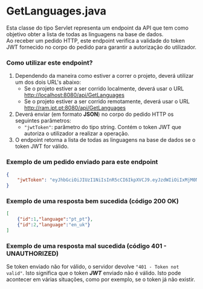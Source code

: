 # GetLanguages.java
Esta classe do tipo Servlet representa um endpoint da API que tem como objetivo obter a lista de todas as linguagens na base de dados.
<br>
Ao receber um pedido HTTP, este endpoint verifica a validade do token JWT fornecido no corpo do pedido para garantir a autorização do utilizador.

### Como utilizar este endpoint?
1. Dependendo da maneira como estiver a correr o projeto, deverá utilizar um dos dois URL's abaixo:
    - Se o projeto estiver a ser corrido localmente, deverá usar o URL <http://localhost:8080/api/GetLanguages>
    - Se o projeto estiver a ser corrido remotamente, deverá usar o URL <http://ram.ipt.pt:8080/api/GetLanguages>
2. Deverá enviar (em formato **JSON**) no corpo do pedido HTTP os seguintes parâmetros:
    - `"jwtToken"`: parâmetro do tipo string. Contém o token JWT que autoriza o utilizador a realizar a operação.
3. O endpoint retorna a lista de todas as linguagens na base de dados se o token JWT for válido.

### Exemplo de um pedido enviado para este endpoint
```json
{
    "jwtToken": "eyJhbGciOiJIUzI1NiIsInR5cCI6IkpXVCJ9.eyJzdWIiOiIxMjM0NTY3ODkwIiwibmFtZSI6IkpvaG4gRG9lIiwiaWF0IjoxNTE2MjM5MDIyfQ.SflKxwRJSMeKKF2QT4fwpMeJf36POk6yJV_adQssw5c..."
}
```

### Exemplo de uma resposta bem sucedida (código 200 OK)
```json
[
    {"id":1,"language":"pt_pt"},
    {"id":2,"language":"en_uk"}
]
```

### Exemplo de uma resposta mal sucedida (código 401 - UNAUTHORIZED)
Se token enviado não for válido, o servidor devolve ```"401 - Token not valid"```. Isto significa que o token ***JWT*** enviado não é válido. Isto pode acontecer em várias situações, como por exemplo, se o token já não existir.